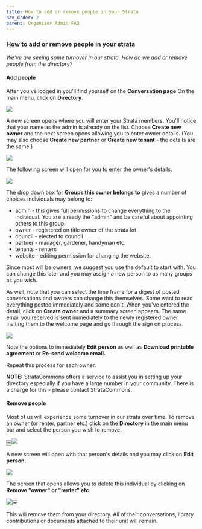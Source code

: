 ```yaml
---
title: How to add or remove people in your Strata
nav_order: 2
parent: Organizer Admin FAQ
---
```


### How to add or remove people in your strata
*We've are seeing some turnover in our strata.  How do we add or remove people from the directory?*

#### Add people

After you've logged in you'll find yourself on the **Conversation page**  On the main menu, click on **Directory**.  

![](directoryadd/opendirectory.png)

A new screen opens where you will enter your Strata members.  You'll notice that your name as the admin is already on the list.  Choose **Create new owner** and the next screen opens allowing you to enter owner details.  (You may also choose **Create new partner** or **Create new tenant** - the details are the same.)

![](directoryadd/directoryscreen.png)

The following screen will open for you to enter the owner's details.  

![](directoryadd/setupowner.png)

The drop down box for **Groups this owner belongs to** gives a number of choices individuals may belong to:

 - admin - this gives full permissions to change everything to the individual.  You are already the "admin" and be careful about appointing others to this group.
 - owner - registered on title owner of the strata lot
 - council - elected to council
 - partner - manager, gardener, handyman etc.
 - tenants - renters 
 - website - editing permission for changing the website.

Since most will be owners, we suggest you use the default to start with. You can change this later and you may assign a new person to as many groups as you wish.  

As well, note that you can select the time frame for a digest of posted conversations and owners can change this themselves.  Some want to read everything posted immediately and some don't.  When you've entered the detail, click on **Create owner** and a summary screen appears.  The same email you received is sent immediately to the newly registered owner inviting them to the welcome page and go through the sign on process.  

![](directoryadd/summary.png)

Note the options to immediately **Edit person** as well as **Download printable agreement** or **Re-send welcome email.**  

Repeat this process for each owner.  

**NOTE:** StrataCommons offers a service to assist you in setting up your directory especially if you have a large number in your community. There is a charge for this - please contact StrataCommons.

#### Remove people

Most of us will experience some turnover in our strata over time.  To remove an owner (or renter, partner etc.) click on the **Directory** in the main menu bar and select the person you wish to remove.  

￼![](directoryadd/removeowner.png)

A new screen will open with that person's details and you may click on **Edit person.**

![](directoryadd/removeperson2.png)

The screen that opens allows you to delete this individual by clicking on **Remove "owner" or "renter" etc.**

![￼](directoryadd/removeperson3.png)

This will remove them from your directory.  All of their conversations, library contributions or documents attached to their unit will remain.  


